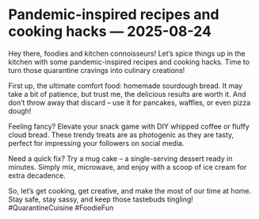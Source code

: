 # Pandemic-inspired recipes and cooking hacks — 2025-08-24

Hey there, foodies and kitchen connoisseurs! Let’s spice things up in the kitchen with some pandemic-inspired recipes and cooking hacks. Time to turn those quarantine cravings into culinary creations!

First up, the ultimate comfort food: homemade sourdough bread. It may take a bit of patience, but trust me, the delicious results are worth it. And don’t throw away that discard – use it for pancakes, waffles, or even pizza dough!

Feeling fancy? Elevate your snack game with DIY whipped coffee or fluffy cloud bread. These trendy treats are as photogenic as they are tasty, perfect for impressing your followers on social media.

Need a quick fix? Try a mug cake – a single-serving dessert ready in minutes. Simply mix, microwave, and enjoy with a scoop of ice cream for extra decadence.

So, let’s get cooking, get creative, and make the most of our time at home. Stay safe, stay sassy, and keep those tastebuds tingling! #QuarantineCuisine #FoodieFun